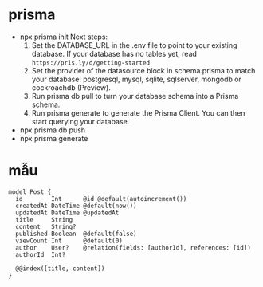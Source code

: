 # prisma
* npx prisma init
    Next steps:
    1. Set the DATABASE_URL in the .env file to point to your existing database. If your database has no tables yet, read `https://pris.ly/d/getting-started`
    2. Set the provider of the datasource block in schema.prisma to match your database: postgresql, mysql, sqlite, sqlserver, mongodb or cockroachdb (Preview).
    3. Run prisma db pull to turn your database schema into a Prisma schema.
    4. Run prisma generate to generate the Prisma Client. You can then start querying your database.
* npx prisma db push
* npx prisma generate

# mẫu
```prisma 
model Post {
  id        Int      @id @default(autoincrement())
  createdAt DateTime @default(now())
  updatedAt DateTime @updatedAt
  title     String
  content   String?
  published Boolean  @default(false)
  viewCount Int      @default(0)
  author    User?    @relation(fields: [authorId], references: [id])
  authorId  Int?

  @@index([title, content])
}
```